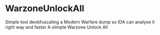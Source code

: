 # WarzoneUnlockAll
Simple tool deobfuscating a Modern Warfare dump so IDA can analyse it right way and faster A silmple Warzone Unlock All 
